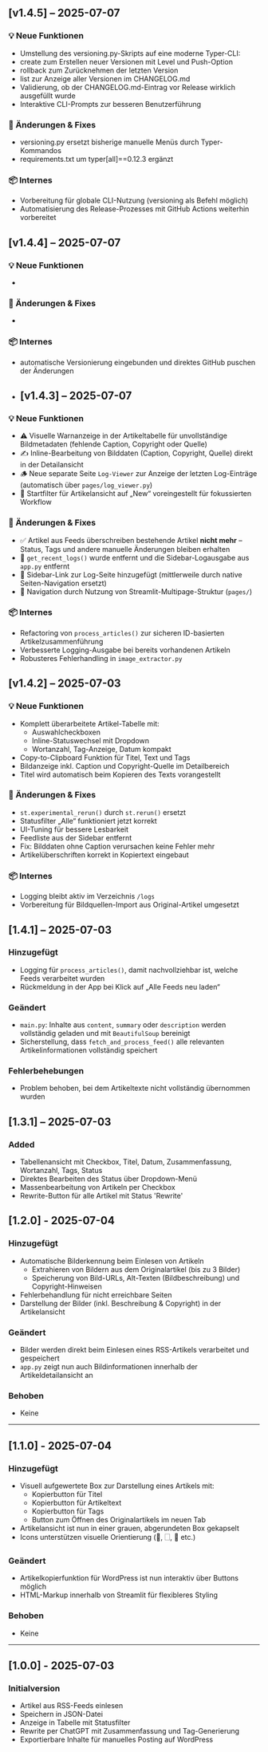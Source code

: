 

## [v1.4.5] – 2025-07-07

### 💡 Neue Funktionen
- Umstellung des versioning.py-Skripts auf eine moderne Typer-CLI:
- create zum Erstellen neuer Versionen mit Level und Push-Option
- rollback zum Zurücknehmen der letzten Version
- list zur Anzeige aller Versionen im CHANGELOG.md
- Validierung, ob der CHANGELOG.md-Eintrag vor Release wirklich ausgefüllt wurde
- Interaktive CLI-Prompts zur besseren Benutzerführung

### 🔧 Änderungen & Fixes
- versioning.py ersetzt bisherige manuelle Menüs durch Typer-Kommandos
- requirements.txt um typer[all]==0.12.3 ergänzt

### 📦 Internes
- Vorbereitung für globale CLI-Nutzung (versioning als Befehl möglich)
- Automatisierung des Release-Prozesses mit GitHub Actions weiterhin vorbereitet


## [v1.4.4] – 2025-07-07

### 💡 Neue Funktionen
- 

### 🔧 Änderungen & Fixes
- 

### 📦 Internes
- automatische Versionierung eingebunden und direktes GitHub puschen der Änderungen

- ## [v1.4.3] – 2025-07-07

### 💡 Neue Funktionen
- ⚠️ Visuelle Warnanzeige in der Artikeltabelle für unvollständige Bildmetadaten (fehlende Caption, Copyright oder Quelle)
- ✍️ Inline-Bearbeitung von Bilddaten (Caption, Copyright, Quelle) direkt in der Detailansicht
- 🪵 Neue separate Seite `Log-Viewer` zur Anzeige der letzten Log-Einträge (automatisch über `pages/log_viewer.py`)
- 📂 Startfilter für Artikelansicht auf „New“ voreingestellt für fokussierten Workflow

### 🔧 Änderungen & Fixes
- ✅ Artikel aus Feeds überschreiben bestehende Artikel **nicht mehr** – Status, Tags und andere manuelle Änderungen bleiben erhalten
- 🧹 `get_recent_logs()` wurde entfernt und die Sidebar-Logausgabe aus `app.py` entfernt
- 🔗 Sidebar-Link zur Log-Seite hinzugefügt (mittlerweile durch native Seiten-Navigation ersetzt)
- 🧭 Navigation durch Nutzung von Streamlit-Multipage-Struktur (`pages/`)

### 📦 Internes
- Refactoring von `process_articles()` zur sicheren ID-basierten Artikelzusammenführung
- Verbesserte Logging-Ausgabe bei bereits vorhandenen Artikeln
- Robusteres Fehlerhandling in `image_extractor.py`


## [v1.4.2] – 2025-07-03

### 💡 Neue Funktionen
- Komplett überarbeitete Artikel-Tabelle mit:
  - Auswahlcheckboxen
  - Inline-Statuswechsel mit Dropdown
  - Wortanzahl, Tag-Anzeige, Datum kompakt
- Copy-to-Clipboard Funktion für Titel, Text und Tags
- Bildanzeige inkl. Caption und Copyright-Quelle im Detailbereich
- Titel wird automatisch beim Kopieren des Texts vorangestellt

### 🔧 Änderungen & Fixes
- `st.experimental_rerun()` durch `st.rerun()` ersetzt
- Statusfilter „Alle“ funktioniert jetzt korrekt
- UI-Tuning für bessere Lesbarkeit
- Feedliste aus der Sidebar entfernt
- Fix: Bilddaten ohne Caption verursachen keine Fehler mehr
- Artikelüberschriften korrekt in Kopiertext eingebaut

### 📦 Internes
- Logging bleibt aktiv im Verzeichnis `/logs`
- Vorbereitung für Bildquellen-Import aus Original-Artikel umgesetzt


## [1.4.1] – 2025-07-03
### Hinzugefügt
- Logging für `process_articles()`, damit nachvollziehbar ist, welche Feeds verarbeitet wurden
- Rückmeldung in der App bei Klick auf „Alle Feeds neu laden“

### Geändert
- `main.py`: Inhalte aus `content`, `summary` oder `description` werden vollständig geladen und mit `BeautifulSoup` bereinigt
- Sicherstellung, dass `fetch_and_process_feed()` alle relevanten Artikelinformationen vollständig speichert

### Fehlerbehebungen
- Problem behoben, bei dem Artikeltexte nicht vollständig übernommen wurden

## [1.3.1] – 2025-07-03
### Added
- Tabellenansicht mit Checkbox, Titel, Datum, Zusammenfassung, Wortanzahl, Tags, Status
- Direktes Bearbeiten des Status über Dropdown-Menü
- Massenbearbeitung von Artikeln per Checkbox
- Rewrite-Button für alle Artikel mit Status 'Rewrite'


## [1.2.0] - 2025-07-04
### Hinzugefügt
- Automatische Bilderkennung beim Einlesen von Artikeln
  - Extrahieren von Bildern aus dem Originalartikel (bis zu 3 Bilder)
  - Speicherung von Bild-URLs, Alt-Texten (Bildbeschreibung) und Copyright-Hinweisen
- Fehlerbehandlung für nicht erreichbare Seiten
- Darstellung der Bilder (inkl. Beschreibung & Copyright) in der Artikelansicht

### Geändert
- Bilder werden direkt beim Einlesen eines RSS-Artikels verarbeitet und gespeichert
- `app.py` zeigt nun auch Bildinformationen innerhalb der Artikeldetailansicht an

### Behoben
- Keine

---

## [1.1.0] - 2025-07-04
### Hinzugefügt
- Visuell aufgewertete Box zur Darstellung eines Artikels mit:
  - Kopierbutton für Titel
  - Kopierbutton für Artikeltext
  - Kopierbutton für Tags
  - Button zum Öffnen des Originalartikels im neuen Tab
- Artikelansicht ist nun in einer grauen, abgerundeten Box gekapselt
- Icons unterstützen visuelle Orientierung (📝, 🗌, 📌 etc.)

### Geändert
- Artikelkopierfunktion für WordPress ist nun interaktiv über Buttons möglich
- HTML-Markup innerhalb von Streamlit für flexibleres Styling

### Behoben
- Keine

---

## [1.0.0] - 2025-07-03
### Initialversion
- Artikel aus RSS-Feeds einlesen
- Speichern in JSON-Datei
- Anzeige in Tabelle mit Statusfilter
- Rewrite per ChatGPT mit Zusammenfassung und Tag-Generierung
- Exportierbare Inhalte für manuelles Posting auf WordPress
